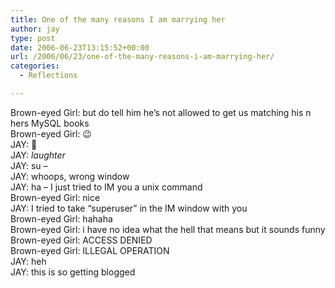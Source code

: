 ```yaml
---
title: One of the many reasons I am marrying her
author: jay
type: post
date: 2006-06-23T13:15:52+00:00
url: /2006/06/23/one-of-the-many-reasons-i-am-marrying-her/
categories:
  - Reflections

---
```

Brown-eyed Girl: but do tell him he’s not allowed to get us matching his n hers MySQL books  
Brown-eyed Girl: 😉  
JAY: 🙂  
JAY: _laughter_  
JAY: su &#8211;  
JAY: whoops, wrong window  
JAY: ha &#8211; I just tried to IM you a unix command  
Brown-eyed Girl: nice   
JAY: I tried to take “superuser” in the IM window with you   
Brown-eyed Girl: hahaha  
Brown-eyed Girl: i have no idea what the hell that means but it sounds funny  
Brown-eyed Girl: ACCESS DENIED  
Brown-eyed Girl: ILLEGAL OPERATION  
JAY: heh  
JAY: this is so getting blogged
